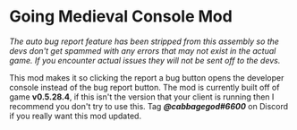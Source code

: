 # Going Medieval Console Mod
*The auto bug report feature has been stripped from this assembly so the devs don't get spammed with any errors that may not exist in the actual game. If you encounter actual issues they will not be sent off to the devs.*

This mod makes it so clicking the report a bug button opens the developer console instead of the bug report button.
The mod is currently built off of game **v0.5.28.4**, if this isn't the version that your client is running then I recommend you don't try to use this. Tag ***@cabbagegod#6600*** on Discord if you really want this mod updated.
